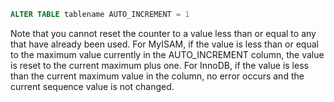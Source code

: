 ```sql
ALTER TABLE tablename AUTO_INCREMENT = 1
```

Note that you cannot reset the counter to a value less than or equal to any that have already been used. For MyISAM, if the value is less than or equal to the maximum value currently in the AUTO_INCREMENT column, the value is reset to the current maximum plus one. For InnoDB, if the value is less than the current maximum value in the column, no error occurs and the current sequence value is not changed.
